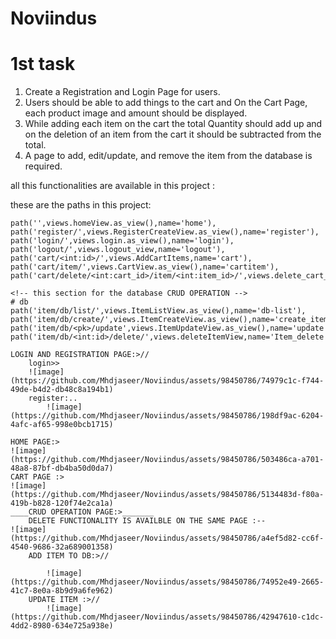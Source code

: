 # Noviindus

# 1st task

1. Create a Registration and Login Page for users.
2. Users should be able to add things to the cart and On the Cart Page, each product image and amount should be displayed.
3. While adding each item on the cart the total Quantity should add up and on the deletion of an item from the cart it should be subtracted from the total.
4. A page to add, edit/update, and remove the item from the database is required.


all this functionalities are available in this project :


these are the paths  in this project:

    path('',views.homeView.as_view(),name='home'),
    path('register/',views.RegisterCreateView.as_view(),name='register'),
    path('login/',views.login.as_view(),name='login'),
    path('logout/',views.logout_view,name='logout'),
    path('cart/<int:id>/',views.AddCartItems,name='cart'),
    path('cart/item/',views.CartView.as_view(),name='cartitem'),
    path('cart/delete/<int:cart_id>/item/<int:item_id>/',views.delete_cart_item,name="delete"),

    <!-- this section for the database CRUD OPERATION -->
    # db
    path('item/db/list/',views.ItemListView.as_view(),name='db-list'),
    path('item/db/create/',views.ItemCreateView.as_view(),name='create_items'),
    path('item/db/<pk>/update',views.ItemUpdateView.as_view(),name='update'),
    path('item/db/<int:id>/delete/',views.deleteItemView,name='Item_delete')
    
    LOGIN AND REGISTRATION PAGE:>//
        login>>
        ![image](https://github.com/Mhdjaseer/Noviindus/assets/98450786/74979c1c-f744-49de-b4d2-db48c8a194b1)
        register:..
            ![image](https://github.com/Mhdjaseer/Noviindus/assets/98450786/198df9ac-6204-4afc-af65-998e0bcb1715)

    HOME PAGE:>
    ![image](https://github.com/Mhdjaseer/Noviindus/assets/98450786/503486ca-a701-48a8-87bf-db4ba50d0da7)
    CART PAGE :>
    ![image](https://github.com/Mhdjaseer/Noviindus/assets/98450786/5134483d-f80a-419b-b828-120f74e2ca1a)
    ____CRUD OPERATION PAGE:>_______
        DELETE FUNCTIONALITY IS AVAILBLE ON THE SAME PAGE :--
    ![image](https://github.com/Mhdjaseer/Noviindus/assets/98450786/a4ef5d82-cc6f-4540-9686-32a689001358)
        ADD ITEM TO DB:>//
            
            ![image](https://github.com/Mhdjaseer/Noviindus/assets/98450786/74952e49-2665-41c7-8e0a-8b9d9a6fe962)
        UPDATE ITEM :>//
            ![image](https://github.com/Mhdjaseer/Noviindus/assets/98450786/42947610-c1dc-4dd2-8980-634e725a938e)
